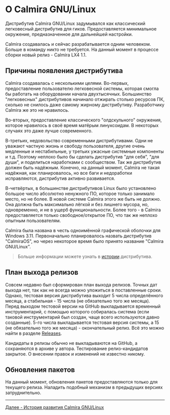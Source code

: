 # О Calmira GNU/Linux

Дистрибутив Calmira GNU/Linux задумывался как классический легковесный дистрибутив для гиков. Предоставляется минимальное окружение, предназначенное для дальнейшей настройки.

Calmira создавалась и сейчас разрабатывается одним человеком. Больше в команду никто не требуется. На данный момент в процессе сборки новый релиз - Calmira LX4 1.1.

## Причины появления дистрибутива

Calmira создавалась с несколькими целями. Во-первых, предоставление пользователю легковесной системы, которая смогла бы работать на оборудовании начала двухтысячных. Большинство "легковесных" дистрибутивов начинало отжирать столько ресурсов ПК, сколько не снилось даже  самому жирному дистрибутиву. Разработчику Calmira же это не нравилось.

Во-вторых, предоставление классического "олдскульного" окружения, которое нравилось в своё время матёрым линуксоидам. В некоторых случаях это даже лучше современного.

В-третьих, недовольство современными дистрибутивами. Одни не уважают частную жизнь и свободу пользователя, другие очень медленные и нестабильные, у третьих ужасные системные компоненты и т.д. Поэтому неплохо было бы сделать дистрибутив "для себя", "для души", и поделиться наработками с сообществом. Так же дистрибутив должен быть надёжным. Конечно, на данный момент, Calmira не такая надёжная, как планировалось, но все баги и недоработки исправляются, дистрибутив активно развивается.

В-четвёртых, в большинстве дистрибутивов Linux было установлено большое число абсолютно ненужного ПО, которое только занимало место, но не более. В новой системе Calmira этого же быть не должно. Она должна быть максимально лёгкой и без лишнего мусора, но, одновременно, и не в ущерб функциональности. Более того - в Calmira предоставляется только свободное/открытое ПО, что так же неплохо опытным пользователям.

Calmira была названа в честь одноимённой графической оболочки для Windows 3.11. Первоначально планировалось назвать дистрибутив "CalmiraOS", но через некоторое время было принято название "Calmira GNU/Linux".

> Больше информации можете узнать в [истории](history.md) дистрибутива.

## План выхода релизов

Совсем недавно был сформирован план выхода релизов. Точных дат выхода нет, так как не всегда можно уложиться в поставленные сроки. Однако, тестовая версия дистрибутива выходит 5 числа определённого месяца, а стабильная - 15 числа (не обязательно того же месяца). Перед выходом тестовой версии на GitHub выкладывается временный инструментарий, с помощью которого собиралась система (если таковой инструментарий был создан, чаще всего используются давно созданные). 5-го числа выкладывается тестовая версия системы, а 15 (не обязательно того же месяца) - окончательный релиз. Всё это можно найти в разделе [Releases](https://github.com/Linuxoi85/CalmiraLinux/releases).

Кандидаты в релизы обычно не выкладываются на GitHub, а сохраняются в архиве у автора. Тестирование релиз-кандидатов закрытое. О внесении правок и изменений не известно никому.

## Обновления пакетов

На данный момент, обновления пакетов предоставляются только для текущего релиза. Наладить подобный механизм в предыдущих версиях затруднительно.

***

[Далее - История развития Calmira GNU/Linux](history.md)
